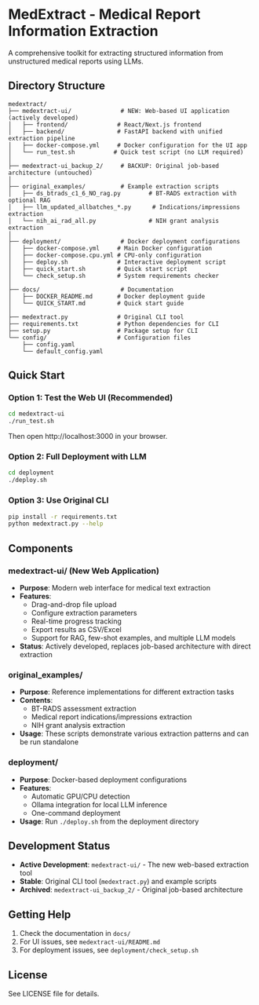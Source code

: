 # MedExtract - Medical Report Information Extraction

A comprehensive toolkit for extracting structured information from unstructured medical reports using LLMs.

## Directory Structure

```
medextract/
├── medextract-ui/              # NEW: Web-based UI application (actively developed)
│   ├── frontend/              # React/Next.js frontend
│   ├── backend/               # FastAPI backend with unified extraction pipeline
│   ├── docker-compose.yml     # Docker configuration for the UI app
│   └── run_test.sh           # Quick test script (no LLM required)
│
├── medextract-ui_backup_2/     # BACKUP: Original job-based architecture (untouched)
│
├── original_examples/          # Example extraction scripts
│   ├── ds_btrads_c1_6_NO_rag.py        # BT-RADS extraction with optional RAG
│   ├── llm_updated_allbatches_*.py      # Indications/impressions extraction
│   └── nih_ai_rad_all.py               # NIH grant analysis extraction
│
├── deployment/                 # Docker deployment configurations
│   ├── docker-compose.yml     # Main Docker configuration
│   ├── docker-compose.cpu.yml # CPU-only configuration
│   ├── deploy.sh              # Interactive deployment script
│   ├── quick_start.sh         # Quick start script
│   └── check_setup.sh         # System requirements checker
│
├── docs/                       # Documentation
│   ├── DOCKER_README.md       # Docker deployment guide
│   └── QUICK_START.md         # Quick start guide
│
├── medextract.py              # Original CLI tool
├── requirements.txt           # Python dependencies for CLI
├── setup.py                   # Package setup for CLI
└── config/                    # Configuration files
    ├── config.yaml
    └── default_config.yaml
```

## Quick Start

### Option 1: Test the Web UI (Recommended)
```bash
cd medextract-ui
./run_test.sh
```
Then open http://localhost:3000 in your browser.

### Option 2: Full Deployment with LLM
```bash
cd deployment
./deploy.sh
```

### Option 3: Use Original CLI
```bash
pip install -r requirements.txt
python medextract.py --help
```

## Components

### medextract-ui/ (New Web Application)
- **Purpose**: Modern web interface for medical text extraction
- **Features**:
  - Drag-and-drop file upload
  - Configure extraction parameters
  - Real-time progress tracking
  - Export results as CSV/Excel
  - Support for RAG, few-shot examples, and multiple LLM models
- **Status**: Actively developed, replaces job-based architecture with direct extraction

### original_examples/
- **Purpose**: Reference implementations for different extraction tasks
- **Contents**:
  - BT-RADS assessment extraction
  - Medical report indications/impressions extraction
  - NIH grant analysis extraction
- **Usage**: These scripts demonstrate various extraction patterns and can be run standalone

### deployment/
- **Purpose**: Docker-based deployment configurations
- **Features**:
  - Automatic GPU/CPU detection
  - Ollama integration for local LLM inference
  - One-command deployment
- **Usage**: Run `./deploy.sh` from the deployment directory

## Development Status

- **Active Development**: `medextract-ui/` - The new web-based extraction tool
- **Stable**: Original CLI tool (`medextract.py`) and example scripts
- **Archived**: `medextract-ui_backup_2/` - Original job-based architecture

## Getting Help

1. Check the documentation in `docs/`
2. For UI issues, see `medextract-ui/README.md`
3. For deployment issues, see `deployment/check_setup.sh`

## License

See LICENSE file for details.